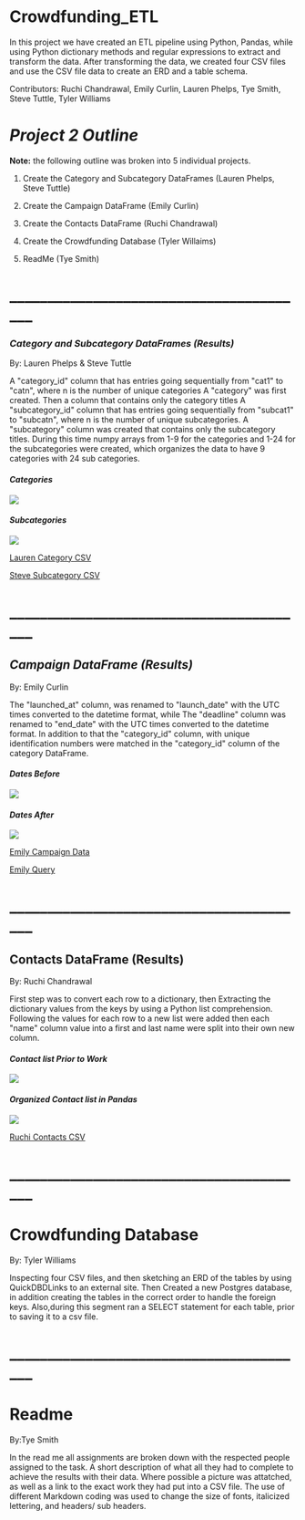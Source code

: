 # Crowdfunding_ETL
 In this project  we have created an ETL pipeline using Python, Pandas, while using Python dictionary methods and regular expressions to extract and transform the data. After transforming the data, we created four CSV files and use the CSV file data to create an ERD and a table schema. 

Contributors: Ruchi Chandrawal, Emily Curlin, Lauren Phelps, Tye Smith, Steve Tuttle, Tyler Williams

# ***Project 2 Outline***
**Note:** the following outline was broken into 5 individual projects.

1. Create the Category and Subcategory DataFrames (Lauren Phelps, Steve Tuttle)

2. Create the Campaign DataFrame (Emily Curlin)

3. Create the Contacts DataFrame (Ruchi Chandrawal)

4. Create the Crowdfunding Database (Tyler Willaims)

5. ReadMe (Tye Smith)

# ________________________________________
### *Category and Subcategory DataFrames (Results)*

 By: Lauren Phelps & Steve Tuttle
 
A "category_id" column that has entries going sequentially from "cat1" to "catn", where n is the number of unique categories A "category" was first created. Then a column that contains only the category titles A "subcategory_id" column that has entries going sequentially from "subcat1" to "subcatn", where n is the number of unique subcategories. A "subcategory" column was created that contains only the subcategory titles. During this time numpy arrays from 1-9 for the categories and 1-24 for the subcategories were created, which organizes the data to have 9 categories with 24 sub categories.



#### *Categories*

![](https://github.com/emily-curlin/Crowdfunding_ETL/blob/main/Images/Categories.png)

#### *Subcategories*

![](https://github.com/emily-curlin/Crowdfunding_ETL/blob/main/Images/Sub%20Categories.png)


[Lauren Category CSV](https://github.com/emily-curlin/Crowdfunding_ETL/blob/main/Resources/category.csv)

[Steve Subcategory CSV](https://github.com/emily-curlin/Crowdfunding_ETL/blob/main/Resources/subcategory.csv)
# ________________________________________
## *Campaign DataFrame (Results)*

By: Emily Curlin

The "launched_at" column, was renamed to "launch_date" with the UTC times converted to the datetime format, while The "deadline" column was renamed to "end_date" with the UTC times converted to the datetime format. In addition to that the "category_id" column, with unique identification numbers were matched in the "category_id" column of the category DataFrame.



####  *Dates Before*
![](https://github.com/emily-curlin/Crowdfunding_ETL/blob/main/Images/Before%20Date.png)

#### *Dates After*
![](https://github.com/emily-curlin/Crowdfunding_ETL/blob/main/Images/Dates%20After%202.png)

[Emily Campaign Data](https://github.com/emily-curlin/Crowdfunding_ETL/blob/main/Notebooks_by_task/ETL_Campaign_Emily.ipynb)

[Emily Query](https://github.com/emily-curlin/Crowdfunding_ETL/blob/main/Database/query_emily.sql)
# ________________________________________

## Contacts DataFrame (Results)
By: Ruchi Chandrawal

First step was to convert each row to a dictionary, then 
Extracting the dictionary values from the keys by using a Python list comprehension. Following the values for each row to a new list were added then each "name" column value into a first and last name were split into their own new column.

#### *Contact list Prior to Work*
![](https://github.com/emily-curlin/Crowdfunding_ETL/blob/main/Images/Contact%20File%202.png)


#### *Organized Contact list in Pandas*
![](https://github.com/emily-curlin/Crowdfunding_ETL/blob/main/Images/Contacts%20complete%202.png)

[Ruchi Contacts CSV](https://github.com/emily-curlin/Crowdfunding_ETL/blob/main/Resources/contacts.csv)

# ________________________________________

# Crowdfunding Database
By: Tyler Williams


Inspecting four CSV files, and then sketching an ERD of the tables by using QuickDBDLinks to an external site. Then Created a new Postgres database, in addition creating the tables in the correct order to handle the foreign keys. Also,during this segment ran a SELECT statement for each table, prior to saving it to a csv file.

# ________________________________________
# Readme
By:Tye Smith

In the read me all assignments are broken down with the respected people assigned to the task. A short description of what all they had to complete to achieve the results with their data. Where possible a picture was attatched, as well as a link to the exact work they had put into a CSV file. The use of different Markdown coding was used to change the size of fonts, italicized lettering, and headers/ sub headers.






